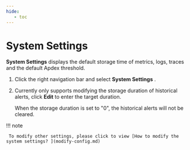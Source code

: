 ```yaml
---
hide:
   - toc
---
```


# System Settings

__System Settings__ displays the default storage time of metrics, logs, traces and the default Apdex threshold.

1. Click the right navigation bar and select __System Settings__ .

     

2. Currently only supports modifying the storage duration of historical alerts, click __Edit__ to enter the target duration.

     When the storage duration is set to "0", the historical alerts will not be cleared.

     

!!! note

     To modify other settings, please click to view [How to modify the system settings? ](modify-config.md)
